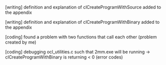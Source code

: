 [writing] definition and explanation of clCreateProgramWithSource added to the appendix

[writing] definition and explanation of clCreateProgramWithBinary added to the appendix

[coding] found a problem with two functions that call each other (problem created by me)

[coding] debugging ocl_utilities.c such that 2mm.exe will be running -> clCreateProgramWithBinary is returning < 0 (error codes)

